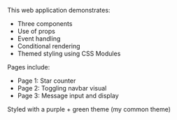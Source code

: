 <!-- Assignment 1 – React + Next.js -->

This web application demonstrates:
- Three components
- Use of props
- Event handling
- Conditional rendering
- Themed styling using CSS Modules

Pages include:
- Page 1: Star counter
- Page 2: Toggling navbar visual
- Page 3: Message input and display

Styled with a purple + green theme (my common theme)
